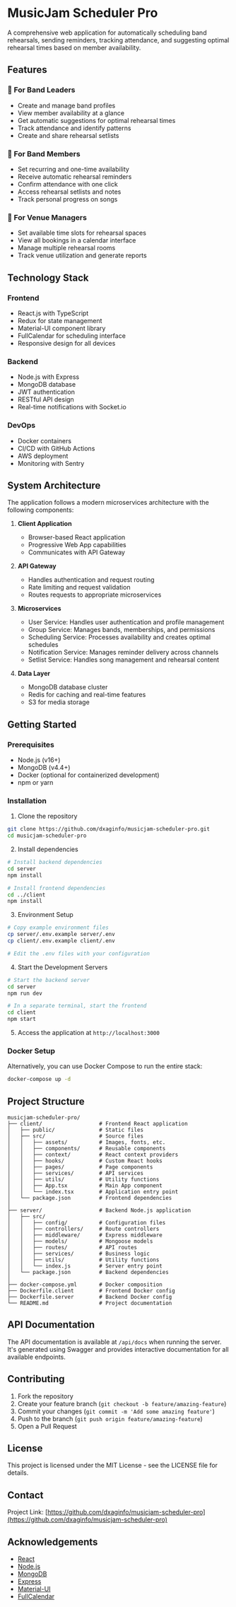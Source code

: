 # MusicJam Scheduler Pro

A comprehensive web application for automatically scheduling band rehearsals, sending reminders, tracking attendance, and suggesting optimal rehearsal times based on member availability.

## Features

### 🎵 For Band Leaders
- Create and manage band profiles
- View member availability at a glance
- Get automatic suggestions for optimal rehearsal times
- Track attendance and identify patterns
- Create and share rehearsal setlists

### 🎸 For Band Members
- Set recurring and one-time availability 
- Receive automatic rehearsal reminders
- Confirm attendance with one click
- Access rehearsal setlists and notes
- Track personal progress on songs

### 🏢 For Venue Managers
- Set available time slots for rehearsal spaces
- View all bookings in a calendar interface
- Manage multiple rehearsal rooms
- Track venue utilization and generate reports

## Technology Stack

### Frontend
- React.js with TypeScript
- Redux for state management
- Material-UI component library
- FullCalendar for scheduling interface
- Responsive design for all devices

### Backend
- Node.js with Express
- MongoDB database
- JWT authentication
- RESTful API design
- Real-time notifications with Socket.io

### DevOps
- Docker containers
- CI/CD with GitHub Actions
- AWS deployment
- Monitoring with Sentry

## System Architecture

The application follows a modern microservices architecture with the following components:

1. **Client Application**
   - Browser-based React application
   - Progressive Web App capabilities
   - Communicates with API Gateway

2. **API Gateway**
   - Handles authentication and request routing
   - Rate limiting and request validation
   - Routes requests to appropriate microservices

3. **Microservices**
   - User Service: Handles user authentication and profile management
   - Group Service: Manages bands, memberships, and permissions
   - Scheduling Service: Processes availability and creates optimal schedules
   - Notification Service: Manages reminder delivery across channels
   - Setlist Service: Handles song management and rehearsal content

4. **Data Layer**
   - MongoDB database cluster
   - Redis for caching and real-time features
   - S3 for media storage

## Getting Started

### Prerequisites
- Node.js (v16+)
- MongoDB (v4.4+)
- Docker (optional for containerized development)
- npm or yarn

### Installation

1. Clone the repository
```bash
git clone https://github.com/dxaginfo/musicjam-scheduler-pro.git
cd musicjam-scheduler-pro
```

2. Install dependencies
```bash
# Install backend dependencies
cd server
npm install

# Install frontend dependencies
cd ../client
npm install
```

3. Environment Setup
```bash
# Copy example environment files
cp server/.env.example server/.env
cp client/.env.example client/.env

# Edit the .env files with your configuration
```

4. Start the Development Servers
```bash
# Start the backend server
cd server
npm run dev

# In a separate terminal, start the frontend
cd client
npm start
```

5. Access the application at `http://localhost:3000`

### Docker Setup

Alternatively, you can use Docker Compose to run the entire stack:

```bash
docker-compose up -d
```

## Project Structure

```
musicjam-scheduler-pro/
├── client/                  # Frontend React application
│   ├── public/              # Static files
│   ├── src/                 # Source files
│   │   ├── assets/          # Images, fonts, etc.
│   │   ├── components/      # Reusable components
│   │   ├── context/         # React context providers
│   │   ├── hooks/           # Custom React hooks
│   │   ├── pages/           # Page components
│   │   ├── services/        # API services
│   │   ├── utils/           # Utility functions
│   │   ├── App.tsx          # Main App component
│   │   └── index.tsx        # Application entry point
│   └── package.json         # Frontend dependencies
│
├── server/                  # Backend Node.js application
│   ├── src/
│   │   ├── config/          # Configuration files
│   │   ├── controllers/     # Route controllers
│   │   ├── middleware/      # Express middleware
│   │   ├── models/          # Mongoose models
│   │   ├── routes/          # API routes
│   │   ├── services/        # Business logic
│   │   ├── utils/           # Utility functions
│   │   └── index.js         # Server entry point
│   └── package.json         # Backend dependencies
│
├── docker-compose.yml       # Docker composition
├── Dockerfile.client        # Frontend Docker config
├── Dockerfile.server        # Backend Docker config
└── README.md                # Project documentation
```

## API Documentation

The API documentation is available at `/api/docs` when running the server. It's generated using Swagger and provides interactive documentation for all available endpoints.

## Contributing

1. Fork the repository
2. Create your feature branch (`git checkout -b feature/amazing-feature`)
3. Commit your changes (`git commit -m 'Add some amazing feature'`)
4. Push to the branch (`git push origin feature/amazing-feature`)
5. Open a Pull Request

## License

This project is licensed under the MIT License - see the LICENSE file for details.

## Contact

Project Link: [https://github.com/dxaginfo/musicjam-scheduler-pro](https://github.com/dxaginfo/musicjam-scheduler-pro)

## Acknowledgements

- [React](https://reactjs.org/)
- [Node.js](https://nodejs.org/)
- [MongoDB](https://www.mongodb.com/)
- [Express](https://expressjs.com/)
- [Material-UI](https://material-ui.com/)
- [FullCalendar](https://fullcalendar.io/)